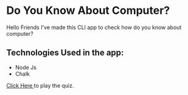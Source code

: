 # Do You Know About Computer?
Hello Friends I've made this CLI app to check how do you know about computer?

## Technologies Used in the app:
<ul>
<li>Node Js</li>
<li>Chalk</li>
</ul>

<a href="https://replit.com/@YashPurkar1/marktwo-practice?embed=1&output=1" target="_blank">Click Here <a/>to play the quiz.
